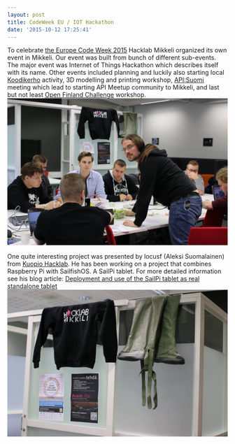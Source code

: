 ```yaml
---
layout: post
title: CodeWeek EU / IOT Hackathon
date: '2015-10-12 17:25:41'
---
```


To celebrate [the Europe Code Week 2015](http://www.codeweek.eu/) Hacklab Mikkeli organized its own event in Mikkeli. Our event was built from bunch of different sub-events. The major event was Internet of Things Hackathon which describes itself with its name. Other events included planning and luckily also starting local [Koodikerho](http://koodikerho.fi/) activity, 3D modelling and printing workshop, [API:Suomi](http://www.apisuomi.fi/) meeting which lead to starting API Meetup community to Mikkeli, and last but not least [Open Finland Challenge](http://openfinlandchallenge.fi/) workshop.
![Hacklab Mikkeli member liste teaching some basics of electronics](/public/images/hackathon-liste.jpg)

One quite interesting project was presented by locusf (Aleksi Suomalainen) from [Kuopio Hacklab](http://kuopio.hacklab.fi/). He has been working on a project that combines Raspberry Pi with SailfishOS. A SailPi tablet. For more detailed information see his blog article: [Deployment and use of the SailPi tablet as real standalone tablet](https://sailpi.wordpress.com/2015/10/11/deployment-and-use-of-the-sailpi-tablet-as-real-standalone-tablet/)
![](/public/images/hackathon-boots.jpg)
